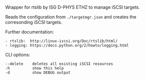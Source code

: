 Wrapper for rtslib by ISG D-PHYS ETHZ to manage iSCSI targets.

Reads the configuration from `./targetmgr.json` and
creates the corresonding iSCSI targets.

Further documentation:

    - rtslib:  http://linux-iscsi.org/Doc/rtslib/html/
    - logging: https://docs.python.org/2/howto/logging.html

CLI options:

    --delete    deletes all existing iSCSI resources
    -h          show this help
    -d          show DEBUG output

